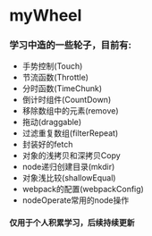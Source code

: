 # myWheel

### 学习中造的一些轮子，目前有:

- 手势控制(Touch)
- 节流函数(Throttle)
- 分时函数(TimeChunk)
- 倒计时组件(CountDown)
- 移除数组中的元素(remove)
- 拖动(draggable)
- 过滤重复数组(filterRepeat)
- 封装好的fetch
- 对象的浅拷贝和深拷贝Copy
- node递归创建目录(mkdir)
- 对象浅比较(shallowEqual)
- webpack的配置(webpackConfig)
- nodeOperate常用的node操作

#### 仅用于个人积累学习，后续持续更新
